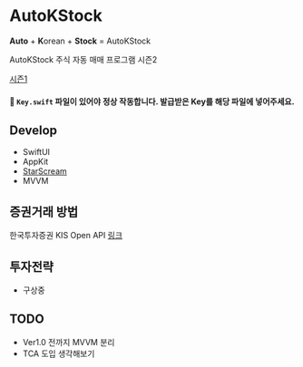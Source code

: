 # AutoKStock
**Auto** + **K**orean + **Stock** = AutoKStock  

AutoKStock 주식 자동 매매 프로그램 시즌2

[시즌1](https://github.com/E-know/AutoKStock_Kiwoom)

#### 🚨 `Key.swift` 파일이 있어야 정상 작동합니다. 발급받은 Key를 해당 파일에 넣어주세요.

## Develop
- SwiftUI
- AppKit
- [StarScream](https://github.com/daltoniam/Starscream)
- MVVM


## 증권거래 방법
한국투자증권 KIS Open API [링크](https://apiportal.koreainvestment.com/intro)

## 투자전략
- 구상중

## TODO
- Ver1.0 전까지 MVVM 분리
- TCA 도입 생각해보기
